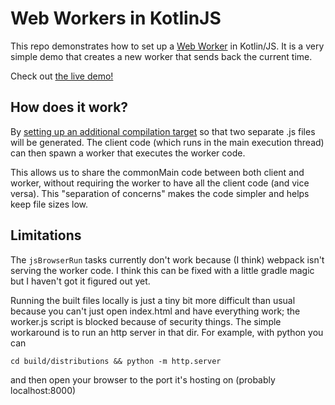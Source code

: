# Web Workers in KotlinJS

This repo demonstrates how to set up a 
[Web Worker](https://developer.mozilla.org/en-US/docs/Web/API/Web_Workers_API)
in Kotlin/JS. It is a very simple demo that creates a new worker that 
sends back the current time. 

Check out [the live demo!](https://ethanmdavidson.github.io/KotlinJSWebWorkerDemo/)

## How does it work?

By [setting up an additional compilation target](https://kotlinlang.org/docs/mpp-set-up-targets.html)
so that two separate .js files will be generated. The client code (which runs in the 
main execution thread) can then spawn a worker that executes the worker code.

This allows us to share the commonMain code between both client and 
worker, without requiring the worker to have all the client code (and vice versa).
This "separation of concerns" makes the code simpler and helps keep file sizes low.

## Limitations

The `jsBrowserRun` tasks currently don't work because (I think) webpack isn't 
serving the worker code. I think this can be fixed with a little gradle magic
but I haven't got it figured out yet.

Running the built files locally is just a tiny bit more difficult than usual
because you can't just open index.html and have everything work; the worker.js
script is blocked because of security things. The simple workaround is to run
an http server in that dir. For example, with python you can 
```shell
cd build/distributions && python -m http.server
```
and then open your browser to the port it's hosting on (probably localhost:8000)